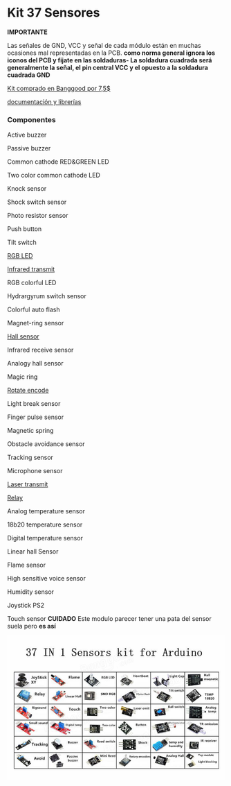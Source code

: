 # Kit 37 Sensores

**IMPORTANTE**

Las señales de GND, VCC y señal de cada módulo están en muchas ocasiones mal representadas en la PCB. **como norma general ignora los iconos del PCB y fijate en las soldaduras- La soldadura cuadrada será generalmente la señal, el pin central VCC y el opuesto a la soldadura cuadrada GND**


[Kit comprado en Banggood por 7,5$](https://www.banggood.com/Geekcreit-37-In-1-Sensor-Module-Board-Set-Kit-For-Arduino-p-1137051.html)

[documentación y librerías](http://files.banggood.com/2016/06/37-in-1-SENSORS-KIT.rar)

### Componentes

Active buzzer

Passive buzzer

Common cathode RED&GREEN LED

Two color common cathode LED

Knock sensor

Shock switch sensor

Photo resistor sensor

Push button

Tilt switch

[RGB LED](./ejemplos/ledrgb/ledrgb.ino)

[Infrared transmit](./ejemplos/ir_emisor/ir_emisor.ino)

RGB colorful LED

Hydrargyrum switch sensor

Colorful auto flash

Magnet-ring sensor

[Hall sensor](./ejemplos/sensor_hall/sensor_hall.ino)

Infrared receive sensor

Analogy hall sensor

Magic ring

[Rotate encode](./ejemplos/Encoder/Encoder.ino)

Light break sensor

Finger pulse sensor

Magnetic spring

Obstacle avoidance sensor

Tracking sensor

Microphone sensor

[Laser transmit](./ejemplos/laser/laser.ino)

[Relay](./ejemplos/rele/rele.ino)

Analog temperature sensor

18b20 temperature sensor

Digital temperature sensor

Linear hall Sensor

Flame sensor

High sensitive voice sensor

Humidity sensor

Joystick PS2

Touch sensor **CUIDADO** Este modulo parecer tener una pata del sensor suela pero **es así**

![Sensores](./images/Sensores.jpg)
